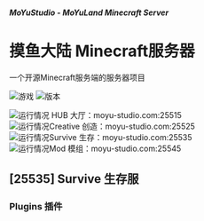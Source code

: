 
##### MoYuStudio - MoYuLand Minecraft Server
# 摸鱼大陆 Minecraft服务器

一个开源Minecraft服务端的服务器项目

![游戏](https://img.shields.io/badge/游戏-Minecraft-green.svg?cacheSeconds=2592000)
![版本](https://img.shields.io/badge/版本-1.20.1-green.svg?cacheSeconds=2592000)

![运行情况](https://img.shields.io/badge/运行情况-暂停-yellow.svg?cacheSeconds=2592000) HUB 大厅：moyu-studio.com:25515  
![运行情况](https://img.shields.io/badge/运行情况-暂停-yellow.svg?cacheSeconds=2592000)Creative 创造：moyu-studio.com:25525  
![运行情况](https://img.shields.io/badge/运行情况-运行-green.svg?cacheSeconds=2592000)Survive 生存：moyu-studio.com:25535  
![运行情况](https://img.shields.io/badge/运行情况-停止-red.svg?cacheSeconds=2592000)Mod 模组：moyu-studio.com:25545  

## [25535] Survive 生存服

### Plugins 插件
